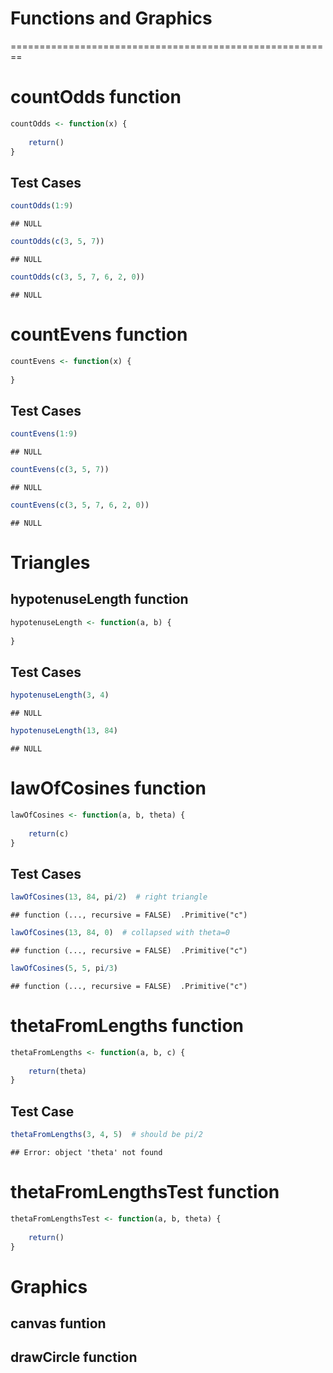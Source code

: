 # Functions and Graphics
========================================================

# countOdds function

```r
countOdds <- function(x) {
    
    return()
}
```

 
## Test Cases

```r
countOdds(1:9)
```

```
## NULL
```



```r
countOdds(c(3, 5, 7))
```

```
## NULL
```



```r
countOdds(c(3, 5, 7, 6, 2, 0))
```

```
## NULL
```


# countEvens function

```r
countEvens <- function(x) {
    
}
```


## Test Cases

```r
countEvens(1:9)
```

```
## NULL
```



```r
countEvens(c(3, 5, 7))
```

```
## NULL
```



```r
countEvens(c(3, 5, 7, 6, 2, 0))
```

```
## NULL
```


# Triangles
## hypotenuseLength function

```r
hypotenuseLength <- function(a, b) {
    
}
```


## Test Cases

```r
hypotenuseLength(3, 4)
```

```
## NULL
```



```r
hypotenuseLength(13, 84)
```

```
## NULL
```


# lawOfCosines function

```r
lawOfCosines <- function(a, b, theta) {
    
    return(c)
}
```


## Test Cases

```r
lawOfCosines(13, 84, pi/2)  # right triangle
```

```
## function (..., recursive = FALSE)  .Primitive("c")
```



```r
lawOfCosines(13, 84, 0)  # collapsed with theta=0
```

```
## function (..., recursive = FALSE)  .Primitive("c")
```



```r
lawOfCosines(5, 5, pi/3)
```

```
## function (..., recursive = FALSE)  .Primitive("c")
```


# thetaFromLengths function

```r
thetaFromLengths <- function(a, b, c) {
    
    return(theta)
}
```


## Test Case

```r
thetaFromLengths(3, 4, 5)  # should be pi/2
```

```
## Error: object 'theta' not found
```


# thetaFromLengthsTest function

```r
thetaFromLengthsTest <- function(a, b, theta) {
    
    return()
}
```


# Graphics
## canvas funtion



## drawCircle function


 


